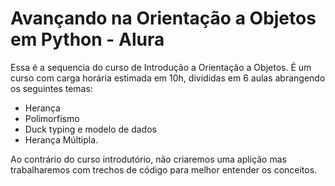 # Avançando na Orientação a Objetos em Python - Alura 

Essa é a sequencia do curso de Introdução a Orientação a Objetos.
É um curso com carga horária estimada em 10h, divididas em 6 aulas abrangendo os seguintes temas:
* Herança
* Polimorfismo 
* Duck typing e modelo de dados
* Herança Múltipla.

Ao contrário do curso introdutório, não criaremos uma aplição mas trabalharemos com trechos de código para melhor entender os conceitos. 